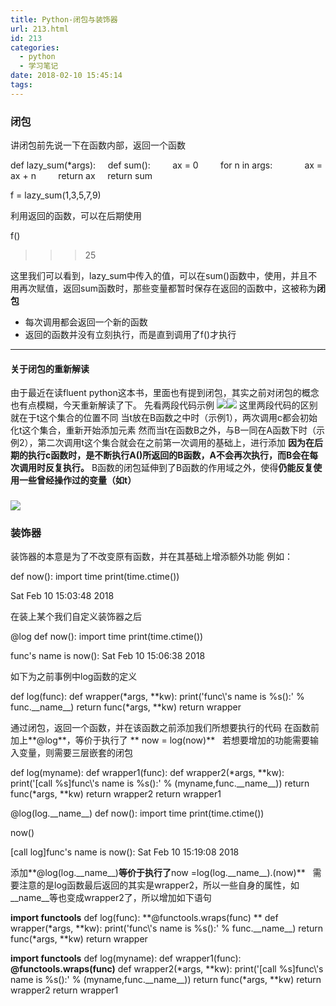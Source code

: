 ```yaml
---
title: Python-闭包与装饰器
url: 213.html
id: 213
categories:
  - python
  - 学习笔记
date: 2018-02-10 15:45:14
tags:
---
```


### 闭包

讲闭包前先说一下在函数内部，返回一个函数

def lazy_sum(*args):
    def sum():
        ax = 0
        for n in args:
            ax = ax + n
        return ax
    return sum

f = lazy_sum(1,3,5,7,9)

利用返回的函数，可以在后期使用

f()
>>>25

这里我们可以看到，lazy_sum中传入的值，可以在sum()函数中，使用，并且不用再次赋值，返回sum函数时，那些变量都暂时保存在返回的函数中，这被称为**闭包**

*   每次调用都会返回一个新的函数
*   返回的函数并没有立刻执行，而是直到调用了f()才执行

* * *

#### 关于闭包的重新解读

由于最近在读fluent python这本书，里面也有提到闭包，其实之前对闭包的概念也有点模糊，今天重新解读了下。 先看两段代码示例 ![](http://blog.kingkk.com/wp-content/uploads/2018/03/b68ebeff95290ece093e4496cb8a208b.png)![](http://blog.kingkk.com/wp-content/uploads/2018/03/6ba7a95e7fac5d996820e3673ccd354c.png) 这里两段代码的区别就在于t这个集合的位置不同 当t放在B函数之中时（示例1），两次调用c都会初始化t这个集合，重新开始添加元素 然而当t在函数B之外，与B一同在A函数下时（示例2），第二次调用t这个集合就会在之前第一次调用的基础上，进行添加 **因为在后期的执行c函数时，是不断执行A()所返回的B函数，A不会再次执行，而B会在每次调用时反复执行。** B函数的闭包延伸到了B函数的作用域之外，使得**仍能反复使用一些曾经操作过的变量（如t）**

### ![](http://blog.kingkk.com/wp-content/uploads/2018/03/42373f70cbbc15ec35a98182d25f8d3e.png)

### 装饰器

装饰器的本意是为了不改变原有函数，并在其基础上增添额外功能 例如：

def now():
    import time
    print(time.ctime())

Sat Feb 10 15:03:48 2018

在装上某个我们自定义装饰器之后

@log
def now():
    import time
    print(time.ctime())

func's name is now():
Sat Feb 10 15:06:38 2018

如下为之前事例中log函数的定义

def log(func):
    def wrapper(\*args, \*\*kw):
        print('func\\'s name is %s():' % func.\_\_name\_\_)
        return func(\*args, \*\*kw)
    return wrapper

通过闭包，返回一个函数，并在该函数之前添加我们所想要执行的代码 在函数前加上**@log**，等价于执行了 ** now = log(now)**   若想要增加的功能需要输入变量，则需要三层嵌套的闭包

def log(myname):
	def wrapper1(func):
	    def wrapper2(\*args, \*\*kw):
	        print('\[call %s\]func\\'s name is %s():' % (myname,func.\_\_name\_\_))
	        return func(\*args, \*\*kw)
	    return wrapper2
	return wrapper1

@log(log.\_\_name\_\_)
def now():
    import time
    print(time.ctime())

now()

\[call log\]func's name is now():
Sat Feb 10 15:19:08 2018

添加**@log(log.\_\_name\_\_)**等价于执行了**now =log(log.\_\_name\_\_).(now)**   需要注意的是log函数最后返回的其实是wrapper2，所以一些自身的属性，如\_\_name\_\_等也变成wrapper2了，所以增加如下语句

**import functools**
def log(func):
    **@functools.wraps(func)
**    def wrapper(\*args, \*\*kw):
        print('func\\'s name is %s():' % func.\_\_name\_\_)
        return func(\*args, \*\*kw)
    return wrapper

**import functools**
def log(myname):
	def wrapper1(func):
		**@functools.wraps(func)** 		def wrapper2(\*args, \*\*kw):
			print('\[call %s\]func\\'s name is %s():' % (myname,func.\_\_name\_\_))
			return func(\*args, \*\*kw)
		return wrapper2
	return wrapper1